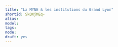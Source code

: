 ```yaml
---
title: "La MYNE & les institutions du Grand Lyon"
shortid: SkQXjMEq-
alias: 
model: 
tags: 
node: 
draft: yes
--- 
```

 